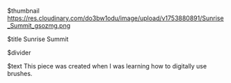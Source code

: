 $thumbnail https://res.cloudinary.com/do3bw1odu/image/upload/v1753880891/Sunrise_Summit_gsozmg.png

$title Sunrise Summit

$divider

$text This piece was created when I was learning how to digitally use brushes.
